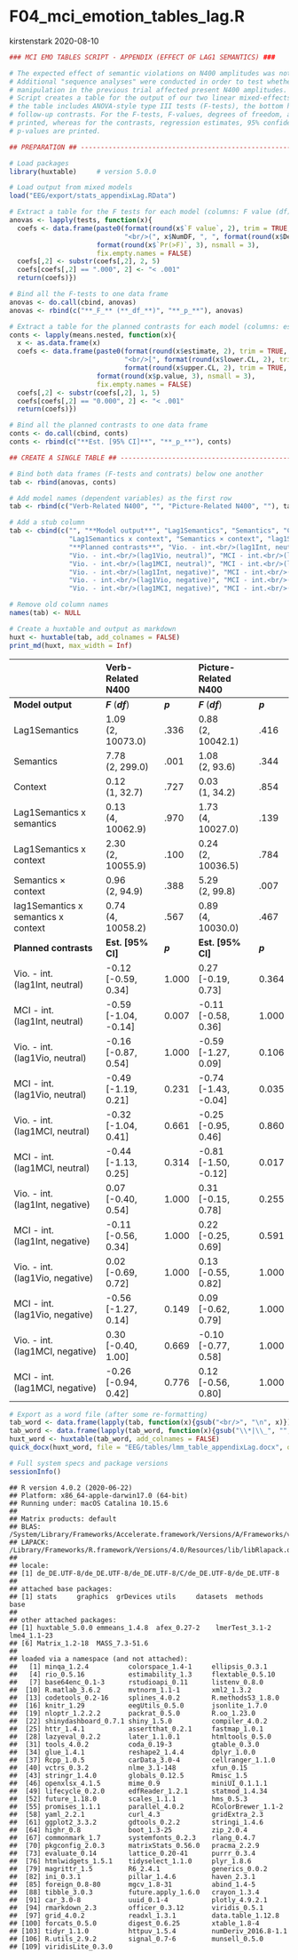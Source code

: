 F04\_mci\_emotion\_tables\_lag.R
================
kirstenstark
2020-08-10

``` r
### MCI EMO TABLES SCRIPT - APPENDIX (EFFECT OF LAG1 SEMANTICS) ###

# The expected effect of semantic violations on N400 amplitudes was not found in the main analyses.
# Additional "sequence analyses" were conducted in order to test whether the type of semantic
# manipulation in the previous trial affected present N400 amplitudes. 
# Script creates a table for the output of our two linear mixed-effects models. The upper half of
# the table includes ANOVA-style type III tests (F-tests), the bottom half contains planned
# follow-up contrasts. For the F-tests, F-values, degrees of freedom, and p-values are
# printed, whereas for the contrasts, regression estimates, 95% confidence intervals, and
# p-values are printed.

## PREPARATION ## ---------------------------------------------------------------------------------

# Load packages
library(huxtable)     # version 5.0.0

# Load output from mixed models
load("EEG/export/stats_appendixLag.RData")

# Extract a table for the F tests for each model (columns: F value (df), p-value)
anovas <- lapply(tests, function(x){
  coefs <- data.frame(paste0(format(round(x$`F value`, 2), trim = TRUE, nsmall = 2),
                             "<br/>(", x$NumDF, ", ", format(round(x$DenDF, 1), trim = TRUE, nsmall = 1), ")"),
                      format(round(x$`Pr(>F)`, 3), nsmall = 3),
                      fix.empty.names = FALSE)
  coefs[,2] <- substr(coefs[,2], 2, 5)
  coefs[coefs[,2] == ".000", 2] <- "< .001"
  return(coefs)})

# Bind all the F-tests to one data frame
anovas <- do.call(cbind, anovas)
anovas <- rbind(c("**_F_** (**_df_**)", "**_p_**"), anovas)

# Extract a table for the planned contrasts for each model (columns: estimate [CI], p-value)
conts <- lapply(means.nested, function(x){
  x <- as.data.frame(x)
  coefs <- data.frame(paste0(format(round(x$estimate, 2), trim = TRUE, nsmall = 2),
                             "<br/>[", format(round(x$lower.CL, 2), trim = TRUE, nsmall = 2), ", ",
                             format(round(x$upper.CL, 2), trim = TRUE, nsmall = 2), "]"),
                      format(round(x$p.value, 3), nsmall = 3),
                      fix.empty.names = FALSE)
  coefs[,2] <- substr(coefs[,2], 1, 5)
  coefs[coefs[,2] == "0.000", 2] <- "< .001"
  return(coefs)})

# Bind all the planned contrasts to one data frame
conts <- do.call(cbind, conts)
conts <- rbind(c("**Est. [95% CI]**", "**_p_**"), conts)

## CREATE A SINGLE TABLE ## -----------------------------------------------------------------------

# Bind both data frames (F-tests and contrats) below one another
tab <- rbind(anovas, conts)

# Add model names (dependent variables) as the first row
tab <- rbind(c("Verb-Related N400", "", "Picture-Related N400", ""), tab)

# Add a stub column
tab <- cbind(c("", "**Model output**", "Lag1Semantics", "Semantics", "Context", "Lag1Semantics x semantics", 
               "Lag1Semantics x context", "Semantics × context", "lag1Semantics x semantics x context",
               "**Planned contrasts**", "Vio. - int.<br/>(lag1Int, neutral)", "MCI - int.<br/>(lag1Int, neutral)",
               "Vio. - int.<br/>(lag1Vio, neutral)", "MCI - int.<br/>(lag1Vio, neutral)",
               "Vio. - int.<br/>(lag1MCI, neutral)", "MCI - int.<br/>(lag1MCI, neutral)",
               "Vio. - int.<br/>(lag1Int, negative)", "MCI - int.<br/>(lag1Int, negative)",
               "Vio. - int.<br/>(lag1Vio, negative)", "MCI - int.<br/>(lag1Vio, negative)",
               "Vio. - int.<br/>(lag1MCI, negative)", "MCI - int.<br/>(lag1MCI, negative)"), tab)

# Remove old column names
names(tab) <- NULL

# Create a huxtable and output as markdown
huxt <- huxtable(tab, add_colnames = FALSE)
print_md(huxt, max_width = Inf)
```

|                                     | Verb-Related N400           |         | Picture-Related N400        |         |
| ----------------------------------- | :-------------------------- | ------- | :-------------------------- | ------- |
| **Model output**                    | ***F*** (***df***)          | ***p*** | ***F*** (***df***)          | ***p*** |
| Lag1Semantics                       | 1.09<br/>(2, 10073.0)       | .336    | 0.88<br/>(2, 10042.1)       | .416    |
| Semantics                           | 7.78<br/>(2, 299.0)         | .001    | 1.08<br/>(2, 93.6)          | .344    |
| Context                             | 0.12<br/>(1, 32.7)          | .727    | 0.03<br/>(1, 34.2)          | .854    |
| Lag1Semantics x semantics           | 0.13<br/>(4, 10062.9)       | .970    | 1.73<br/>(4, 10027.0)       | .139    |
| Lag1Semantics x context             | 2.30<br/>(2, 10055.9)       | .100    | 0.24<br/>(2, 10036.5)       | .784    |
| Semantics × context                 | 0.96<br/>(2, 94.9)          | .388    | 5.29<br/>(2, 99.8)          | .007    |
| lag1Semantics x semantics x context | 0.74<br/>(4, 10058.2)       | .567    | 0.89<br/>(4, 10030.0)       | .467    |
| **Planned contrasts**               | **Est. \[95% CI\]**         | ***p*** | **Est. \[95% CI\]**         | ***p*** |
| Vio. - int.<br/>(lag1Int, neutral)  | \-0.12<br/>\[-0.59, 0.34\]  | 1.000   | 0.27<br/>\[-0.19, 0.73\]    | 0.364   |
| MCI - int.<br/>(lag1Int, neutral)   | \-0.59<br/>\[-1.04, -0.14\] | 0.007   | \-0.11<br/>\[-0.58, 0.36\]  | 1.000   |
| Vio. - int.<br/>(lag1Vio, neutral)  | \-0.16<br/>\[-0.87, 0.54\]  | 1.000   | \-0.59<br/>\[-1.27, 0.09\]  | 0.106   |
| MCI - int.<br/>(lag1Vio, neutral)   | \-0.49<br/>\[-1.19, 0.21\]  | 0.231   | \-0.74<br/>\[-1.43, -0.04\] | 0.035   |
| Vio. - int.<br/>(lag1MCI, neutral)  | \-0.32<br/>\[-1.04, 0.41\]  | 0.661   | \-0.25<br/>\[-0.95, 0.46\]  | 0.860   |
| MCI - int.<br/>(lag1MCI, neutral)   | \-0.44<br/>\[-1.13, 0.25\]  | 0.314   | \-0.81<br/>\[-1.50, -0.12\] | 0.017   |
| Vio. - int.<br/>(lag1Int, negative) | 0.07<br/>\[-0.40, 0.54\]    | 1.000   | 0.31<br/>\[-0.15, 0.78\]    | 0.255   |
| MCI - int.<br/>(lag1Int, negative)  | \-0.11<br/>\[-0.56, 0.34\]  | 1.000   | 0.22<br/>\[-0.25, 0.69\]    | 0.591   |
| Vio. - int.<br/>(lag1Vio, negative) | 0.02<br/>\[-0.69, 0.72\]    | 1.000   | 0.13<br/>\[-0.55, 0.82\]    | 1.000   |
| MCI - int.<br/>(lag1Vio, negative)  | \-0.56<br/>\[-1.27, 0.14\]  | 0.149   | 0.09<br/>\[-0.62, 0.79\]    | 1.000   |
| Vio. - int.<br/>(lag1MCI, negative) | 0.30<br/>\[-0.40, 1.00\]    | 0.669   | \-0.10<br/>\[-0.77, 0.58\]  | 1.000   |
| MCI - int.<br/>(lag1MCI, negative)  | \-0.26<br/>\[-0.94, 0.42\]  | 0.776   | 0.12<br/>\[-0.56, 0.80\]    | 1.000   |

``` r
# Export as a word file (after some re-formatting)
tab_word <- data.frame(lapply(tab, function(x){gsub("<br/>", "\n", x)}))
tab_word <- data.frame(lapply(tab_word, function(x){gsub("\\*|\\_", "", x)}))
huxt_word <- huxtable(tab_word, add_colnames = FALSE)
quick_docx(huxt_word, file = "EEG/tables/lmm_table_appendixLag.docx", open = FALSE)
```

``` r
# Full system specs and package versions
sessionInfo()
```

    ## R version 4.0.2 (2020-06-22)
    ## Platform: x86_64-apple-darwin17.0 (64-bit)
    ## Running under: macOS Catalina 10.15.6
    ## 
    ## Matrix products: default
    ## BLAS:   /System/Library/Frameworks/Accelerate.framework/Versions/A/Frameworks/vecLib.framework/Versions/A/libBLAS.dylib
    ## LAPACK: /Library/Frameworks/R.framework/Versions/4.0/Resources/lib/libRlapack.dylib
    ## 
    ## locale:
    ## [1] de_DE.UTF-8/de_DE.UTF-8/de_DE.UTF-8/C/de_DE.UTF-8/de_DE.UTF-8
    ## 
    ## attached base packages:
    ## [1] stats     graphics  grDevices utils     datasets  methods   base     
    ## 
    ## other attached packages:
    ## [1] huxtable_5.0.0 emmeans_1.4.8  afex_0.27-2    lmerTest_3.1-2 lme4_1.1-23   
    ## [6] Matrix_1.2-18  MASS_7.3-51.6 
    ## 
    ## loaded via a namespace (and not attached):
    ##   [1] minqa_1.2.4          colorspace_1.4-1     ellipsis_0.3.1      
    ##   [4] rio_0.5.16           estimability_1.3     flextable_0.5.10    
    ##   [7] base64enc_0.1-3      rstudioapi_0.11      listenv_0.8.0       
    ##  [10] R.matlab_3.6.2       mvtnorm_1.1-1        xml2_1.3.2          
    ##  [13] codetools_0.2-16     splines_4.0.2        R.methodsS3_1.8.0   
    ##  [16] knitr_1.29           eegUtils_0.5.0       jsonlite_1.7.0      
    ##  [19] nloptr_1.2.2.2       packrat_0.5.0        R.oo_1.23.0         
    ##  [22] shinydashboard_0.7.1 shiny_1.5.0          compiler_4.0.2      
    ##  [25] httr_1.4.1           assertthat_0.2.1     fastmap_1.0.1       
    ##  [28] lazyeval_0.2.2       later_1.1.0.1        htmltools_0.5.0     
    ##  [31] tools_4.0.2          coda_0.19-3          gtable_0.3.0        
    ##  [34] glue_1.4.1           reshape2_1.4.4       dplyr_1.0.0         
    ##  [37] Rcpp_1.0.5           carData_3.0-4        cellranger_1.1.0    
    ##  [40] vctrs_0.3.2          nlme_3.1-148         xfun_0.15           
    ##  [43] stringr_1.4.0        globals_0.12.5       Rmisc_1.5           
    ##  [46] openxlsx_4.1.5       mime_0.9             miniUI_0.1.1.1      
    ##  [49] lifecycle_0.2.0      edfReader_1.2.1      statmod_1.4.34      
    ##  [52] future_1.18.0        scales_1.1.1         hms_0.5.3           
    ##  [55] promises_1.1.1       parallel_4.0.2       RColorBrewer_1.1-2  
    ##  [58] yaml_2.2.1           curl_4.3             gridExtra_2.3       
    ##  [61] ggplot2_3.3.2        gdtools_0.2.2        stringi_1.4.6       
    ##  [64] highr_0.8            boot_1.3-25          zip_2.0.4           
    ##  [67] commonmark_1.7       systemfonts_0.2.3    rlang_0.4.7         
    ##  [70] pkgconfig_2.0.3      matrixStats_0.56.0   pracma_2.2.9        
    ##  [73] evaluate_0.14        lattice_0.20-41      purrr_0.3.4         
    ##  [76] htmlwidgets_1.5.1    tidyselect_1.1.0     plyr_1.8.6          
    ##  [79] magrittr_1.5         R6_2.4.1             generics_0.0.2      
    ##  [82] ini_0.3.1            pillar_1.4.6         haven_2.3.1         
    ##  [85] foreign_0.8-80       mgcv_1.8-31          abind_1.4-5         
    ##  [88] tibble_3.0.3         future.apply_1.6.0   crayon_1.3.4        
    ##  [91] car_3.0-8            uuid_0.1-4           plotly_4.9.2.1      
    ##  [94] rmarkdown_2.3        officer_0.3.12       viridis_0.5.1       
    ##  [97] grid_4.0.2           readxl_1.3.1         data.table_1.12.8   
    ## [100] forcats_0.5.0        digest_0.6.25        xtable_1.8-4        
    ## [103] tidyr_1.1.0          httpuv_1.5.4         numDeriv_2016.8-1.1 
    ## [106] R.utils_2.9.2        signal_0.7-6         munsell_0.5.0       
    ## [109] viridisLite_0.3.0

